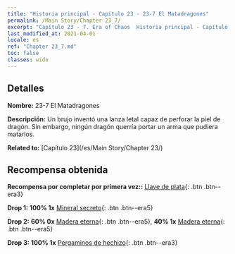 ```yaml
---
title: "Historia principal - Capítulo 23 - 23-7 El Matadragones"
permalink: /Main Story/Chapter 23_7/
excerpt: "Capítulo 23 - 7. Era of Chaos  Historia principal - Capítulo 23_7. 23-7 El Matadragones"
last_modified_at: 2021-04-01
locale: es
ref: "Chapter 23_7.md"
toc: false
classes: wide
---
```


## Detalles

 **Nombre:** 23-7 El Matadragones

 **Descripción:** Un brujo inventó una lanza letal capaz de perforar la piel de dragón. Sin embargo, ningún dragón querría portar un arma que pudiera matarlos.

 **Related to:** [Capítulo 23](/es/Main Story/Chapter 23/)

## Recompensa obtenida

 **Recompensa por completar por primera vez::** [Llave de plata](/es/Items/con_693/){: .btn .btn--era3}

 **Drop 1:** **100% 1x** [Mineral secreto](/es/Items/mat_75/){: .btn .btn--era5}

 **Drop 2:** **60% 0x** [Madera eterna](/es/Items/mat_69/){: .btn .btn--era5}, **40% 1x** [Madera eterna](/es/Items/mat_69/){: .btn .btn--era5}

 **Drop 3:** **100% 1x** [Pergaminos de hechizo](/es/Items/con_694/){: .btn .btn--era3}

